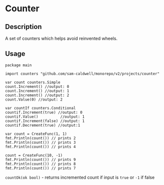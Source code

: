 Counter
=======

## Description

A set of counters which helps avoid reinvented wheels.

## Usage
```golang
package main

import counters "github.com/sam-caldwell/monorepo/v2/projects/counter"

var count counters.Simple
count.Increment() //output: 0
count.Increment() //output: 1
count.Increment() //output: 2
count.Value(0) //output: 2

var countIf counters.Conditional
countif.Increment(true) //output: 0
countif.Value()          //output: 1
countif.Increment(false) //output: 1
countif.Decrement(true) //output:1

var count = CreateFunc(1, 1)
fmt.Println(count()) // prints 2
fmt.Println(count()) // prints 3
fmt.Println(count()) // prints 4

count = CreateFunc(10, -1)
fmt.Println(count()) // prints 9
fmt.Println(count()) // prints 8
fmt.Println(count()) // prints 7

```

`countOk(ok bool)` - returns incremented count if input is `true` or `-1` if false
